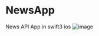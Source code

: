 # NewsApp
News API App in swift3 ios
![image](https://user-images.githubusercontent.com/72923230/96334160-37a5a300-108c-11eb-8a3b-3fe526abeb56.png)
